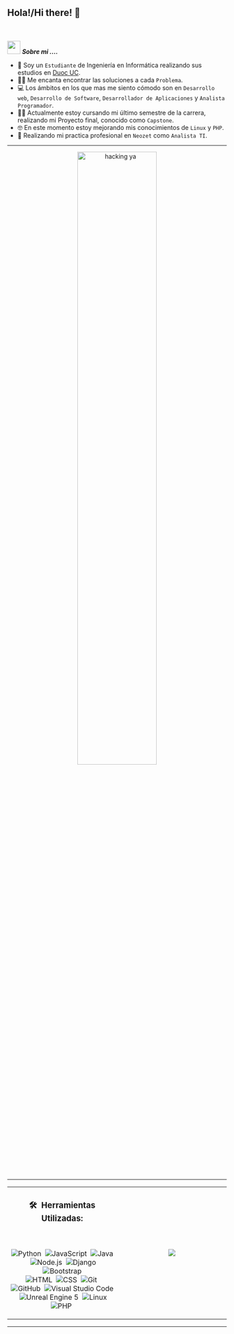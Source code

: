 ## Hola!/Hi there! 👋

<br><br>
<img src="https://media.giphy.com/media/iY8CRBdQXODJSCERIr/giphy.gif" width="30px">&nbsp;***Sobre mi ....***
- :school: Soy un  `Estudiante` de Ingeniería en Informática realizando sus estudios en  [Duoc UC](https://www.duoc.cl/).
- :technologist: Me encanta encontrar las soluciones a cada `Problema`.
- :computer: Los ámbitos en los que mas me siento cómodo son en `Desarrollo web`, `Desarrollo de Software`,  `Desarrollador de Aplicaciones` y `Analista Programador`.
- :student: Actualmente estoy cursando mi último semestre de la carrera, realizando mi Proyecto final, conocido como `Capstone`.
- :nerd_face: En este momento estoy mejorando mis conocimientos de  `Linux`  y `PHP`.
- :thinking: Realizando mi practica profesional en `Neozet` como `Analista TI`. 
<hr>
<div align="center">
  <img src="https://media1.tenor.com/m/b3xW7DQjtc0AAAAC/futaba-sakura.gif" alt="hacking ya" width=60% />
</div>
<hr>
<table align="center">
<tr border="none">
<td width="50%" align="center">

### 🛠 &nbsp;Herramientas Utilizadas:
<br></br>
![Python](https://img.shields.io/badge/-Python-05122A?style=flat&logo=python)&nbsp;
![JavaScript](https://img.shields.io/badge/-JavaScript-05122A?style=flat&logo=javascript)&nbsp;
![Java](https://img.shields.io/badge/-Java-05122A?style=flat&logo=openjdk&logoColor=FFA518)&nbsp;
![Node.js](https://img.shields.io/badge/-Node.js-05122A?style=flat&logo=node.js)&nbsp;
![Django](https://img.shields.io/badge/-Django-05122A?style=flat&logo=django&logoColor=092E20)&nbsp;
![Bootstrap](https://img.shields.io/badge/-Bootstrap-05122A?style=flat&logo=bootstrap&logoColor=563D7C)\
![HTML](https://img.shields.io/badge/-HTML-05122A?style=flat&logo=HTML5)&nbsp;
![CSS](https://img.shields.io/badge/-CSS-05122A?style=flat&logo=CSS3&logoColor=1572B6)&nbsp;
![Git](https://img.shields.io/badge/-Git-05122A?style=flat&logo=git)&nbsp;
![GitHub](https://img.shields.io/badge/-GitHub-05122A?style=flat&logo=github)&nbsp;
![Visual Studio Code](https://img.shields.io/badge/-Visual%20Studio%20Code-05122A?style=flat&logo=visual-studio-code&logoColor=007ACC)&nbsp;
![Unreal Engine 5](https://img.shields.io/badge/-Unreal%20Engine%205-05122A?style=flat&logo=unrealengine)&nbsp;
![Linux](https://img.shields.io/badge/Linux-05122A?style=flat&logo=linux)&nbsp;
![PHP](https://img.shields.io/badge/PHP-05122A?style=flat&logo=php)&nbsp;
</td>
<td width="50%" align="center">
  <img  align="center"  src="https://github-readme-stats.anuraghazra1.vercel.app/api/top-langs/?username=MoonLight-coder&theme=dark&hide_border=false&no-bg=true&no-frame=true&langs_count=10"/>
  </td>
</tr>
</table>
<hr>

